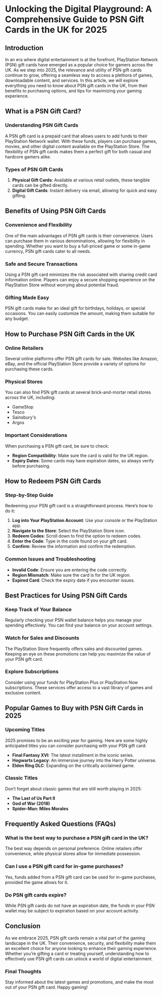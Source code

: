 # Unlocking the Digital Playground: A Comprehensive Guide to PSN Gift Cards in the UK for 2025

## Introduction

In an era where digital entertainment is at the forefront, PlayStation Network (PSN) gift cards have emerged as a popular choice for gamers across the UK. As we step into 2025, the relevance and utility of PSN gift cards continue to grow, offering a seamless way to access a plethora of games, downloadable content, and services. In this article, we will explore everything you need to know about PSN gift cards in the UK, from their benefits to purchasing options, and tips for maximizing your gaming experience.

## What is a PSN Gift Card?

### Understanding PSN Gift Cards

A PSN gift card is a prepaid card that allows users to add funds to their PlayStation Network wallet. With these funds, players can purchase games, movies, and other digital content available on the PlayStation Store. The flexibility of PSN gift cards makes them a perfect gift for both casual and hardcore gamers alike.

### Types of PSN Gift Cards

1. **Physical Gift Cards**: Available at various retail outlets, these tangible cards can be gifted directly.
2. **Digital Gift Cards**: Instant delivery via email, allowing for quick and easy gifting.

## Benefits of Using PSN Gift Cards

### Convenience and Flexibility

One of the main advantages of PSN gift cards is their convenience. Users can purchase them in various denominations, allowing for flexibility in spending. Whether you want to buy a full-priced game or some in-game currency, PSN gift cards cater to all needs.

### Safe and Secure Transactions

Using a PSN gift card minimizes the risk associated with sharing credit card information online. Players can enjoy a secure shopping experience on the PlayStation Store without worrying about potential fraud.

### Gifting Made Easy

PSN gift cards make for an ideal gift for birthdays, holidays, or special occasions. You can easily customize the amount, making them suitable for any budget.

## How to Purchase PSN Gift Cards in the UK

### Online Retailers

Several online platforms offer PSN gift cards for sale. Websites like Amazon, eBay, and the official PlayStation Store provide a variety of options for purchasing these cards.

### Physical Stores

You can also find PSN gift cards at several brick-and-mortar retail stores across the UK, including:

- GameStop
- Tesco
- Sainsbury's
- Argos

### Important Considerations

When purchasing a PSN gift card, be sure to check:

- **Region Compatibility**: Make sure the card is valid for the UK region.
- **Expiry Dates**: Some cards may have expiration dates, so always verify before purchasing.

## How to Redeem PSN Gift Cards

### Step-by-Step Guide

Redeeming your PSN gift card is a straightforward process. Here’s how to do it:

1. **Log into Your PlayStation Account**: Use your console or the PlayStation app.
2. **Navigate to the Store**: Select the PlayStation Store icon.
3. **Redeem Codes**: Scroll down to find the option to redeem codes.
4. **Enter the Code**: Type in the code found on your gift card.
5. **Confirm**: Review the information and confirm the redemption.

### Common Issues and Troubleshooting

- **Invalid Code**: Ensure you are entering the code correctly.
- **Region Mismatch**: Make sure the card is for the UK region.
- **Expired Card**: Check the expiry date if you encounter issues.

## Best Practices for Using PSN Gift Cards

### Keep Track of Your Balance

Regularly checking your PSN wallet balance helps you manage your spending effectively. You can find your balance on your account settings.

### Watch for Sales and Discounts

The PlayStation Store frequently offers sales and discounted games. Keeping an eye on these promotions can help you maximize the value of your PSN gift card.

### Explore Subscriptions

Consider using your funds for PlayStation Plus or PlayStation Now subscriptions. These services offer access to a vast library of games and exclusive content.

## Popular Games to Buy with PSN Gift Cards in 2025

### Upcoming Titles

2025 promises to be an exciting year for gaming. Here are some highly anticipated titles you can consider purchasing with your PSN gift card:

- **Final Fantasy XVI**: The latest installment in the iconic series.
- **Hogwarts Legacy**: An immersive journey into the Harry Potter universe.
- **Elden Ring DLC**: Expanding on the critically acclaimed game.

### Classic Titles

Don’t forget about classic games that are still worth playing in 2025:

- **The Last of Us Part II**
- **God of War (2018)**
- **Spider-Man: Miles Morales**

## Frequently Asked Questions (FAQs)

### What is the best way to purchase a PSN gift card in the UK?

The best way depends on personal preference. Online retailers offer convenience, while physical stores allow for immediate possession.

### Can I use a PSN gift card for in-game purchases?

Yes, funds added from a PSN gift card can be used for in-game purchases, provided the game allows for it.

### Do PSN gift cards expire?

While PSN gift cards do not have an expiration date, the funds in your PSN wallet may be subject to expiration based on your account activity.

## Conclusion

As we embrace 2025, PSN gift cards remain a vital part of the gaming landscape in the UK. Their convenience, security, and flexibility make them an excellent choice for anyone looking to enhance their gaming experience. Whether you’re gifting a card or treating yourself, understanding how to effectively use PSN gift cards can unlock a world of digital entertainment. 

### Final Thoughts

Stay informed about the latest games and promotions, and make the most out of your PSN gift card. Happy gaming!

